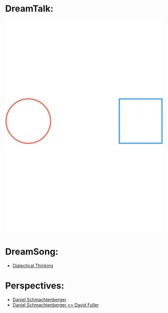 # DreamTalk:
![](DialecticalThinking.png)
![](DialecticalThinking.gif)


# DreamSong:
- [Dialectical Thinking](https://www.youtube.com/watch?v=3Fs4zS3COJQ)

# Perspectives:
- [Daniel Schmachtenberger](https://www.youtube.com/watch?v=ZNcyc_sEtpU)
- [Daniel Schmachtenberger <> David Fuller](https://youtu.be/lP8QdaChhXc)

